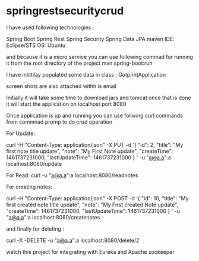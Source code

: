 # springrestsecuritycrud
I have used following technologies :

Spring Boot
Spring Rest
Spring Security
Spring Data JPA
maven
IDE: Eclipse/STS
OS: Ubuntu

and because it is a micro service you can use following commad for running it from the root directory of the project
mvn spring-boot:run

I have inlittilay populated some data in class : GotprintApplication

screen shots are also attached withh is email



Initially it will take some time to download jars and tomcat once that is done it will start the application on localhost port 8080

Once application is up and running you can use follwing curl commands from commnad promp to do crud operation


For Update:

curl -H "Content-Type: application/json" -X PUT -d '{
"id": 2,
"title": "My first note title update",
"note": "My First Note update",
"createTime": 1461737231000,
"lastUpdateTime": 1461737231000
}
' -u "a@a.a":a localhost:8080/update

For Read: 
curl -u "a@a.a":a localhost:8080/readnotes

For creating notes:

curl -H "Content-Type: application/json" -X POST -d '{
"id": 10,
"title": "My first created note title update",
"note": "My First created Note update",
"createTime": 1461737231000,
"lastUpdateTime": 1461737231000
}
' -u "a@a.a":a localhost:8080/createnotes


and finally for deleting :

curl -X -DELETE -u "a@a.a":a localhost:8080/delete/2



watch this project for integrating with Eureka and Apache zookeeper
